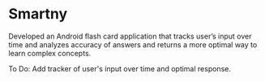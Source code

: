 # Smartny
Developed an Android flash card application that tracks user’s input over time and analyzes accuracy of answers and returns a more optimal way to learn complex concepts.

To Do: Add tracker of user's input over time and optimal response.
